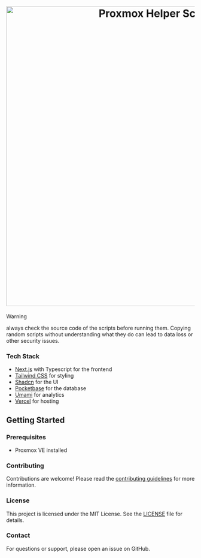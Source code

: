 <h1 align="center">
  <a href="https://community-scripts.github.io/Proxmox/" target="_blank"><img src="https://community-scripts.github.io/Proxmox/defaultimg.png" alt="Proxmox Helper Scripts" width="800"></a>
</h1>

> [!WARNING]
> always check the source code of the scripts before running them. Copying random scripts without understanding what they do can lead to data loss or other security issues.

### Tech Stack
- [Next.js](https://nextjs.org/) with Typescript for the frontend
- [Tailwind CSS](https://tailwindcss.com/) for styling
- [Shadcn](https://ui.shadcn.com/) for the UI
- [Pocketbase](https://pocketbase.io/) for the database
- [Umami](https://umami.is/) for analytics
- [Vercel](https://vercel.com/) for hosting

## Getting Started

### Prerequisites

- Proxmox VE installed

### Contributing

Contributions are welcome! Please read the [contributing guidelines](CONTRIBUTING.md) for more information.

### License

This project is licensed under the MIT License. See the [LICENSE](LICENSE) file for details.

### Contact

For questions or support, please open an issue on GitHub.

